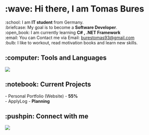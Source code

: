 <h1>:wave: Hi there, I am Tomas Bures </h1>
:school: I am <b>IT student</b> from Germany.<br />
:briefcase: My goal is to become a <b>Software Developer</b>.<br />
:open_book: I am currently learning <b>C# , .NET Framework</b><br />
:email: You can Contact me via Email: <a href="mailto:burestomas93@gmail.com">burestomas93@gmail.com</a><br />
:bulb:  I like to workout, read motivation books and learn new skills.
<br />
<h2>:computer: Tools and Languages</h2>
 <a href="https://skillicons.dev">
    <img src="https://skillicons.dev/icons?i=cs,dotnet,html,css,js,react,mysql,azure,github,visualstudio,vscode,linux" />
  </a>
<br/>
<h2>:notebook: Current Projects</h2>
- Personal Portfolio (Website) - <b>55%</b> <br />
- ApplyLog - <b>Planning</b>
<br />
<h2>:pushpin: Connect with me</h2>
<a href="https://www.linkedin.com/in/tomas-bures-11b836338">
    <img src="https://skillicons.dev/icons?i=linkedin" />
</a>
<br />

